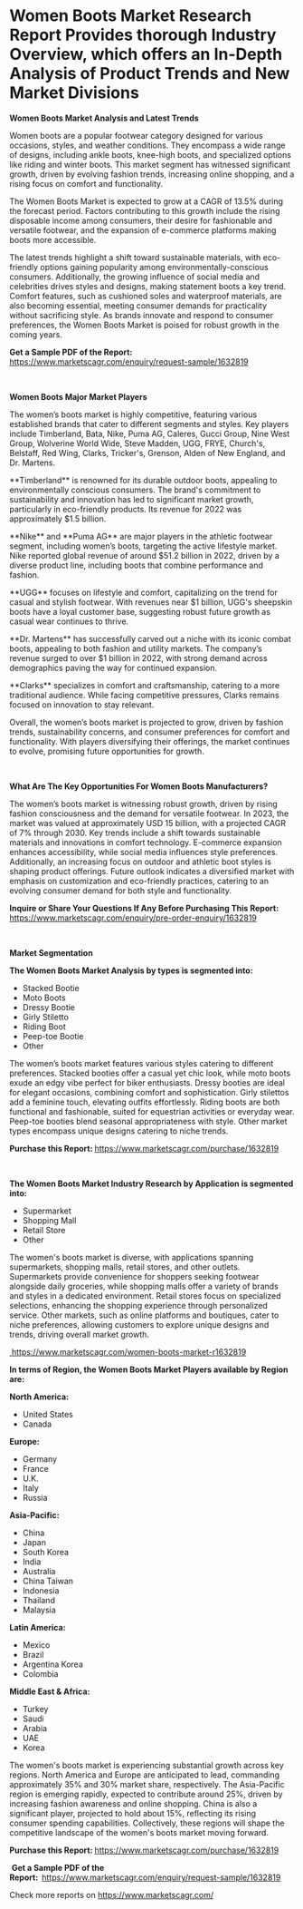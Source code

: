 <p><h1>Women Boots Market Research Report Provides thorough Industry Overview, which offers an In-Depth Analysis of Product Trends and New Market Divisions</h1></p><p><strong>Women Boots Market Analysis and Latest Trends</strong></p>
<p><p>Women boots are a popular footwear category designed for various occasions, styles, and weather conditions. They encompass a wide range of designs, including ankle boots, knee-high boots, and specialized options like riding and winter boots. This market segment has witnessed significant growth, driven by evolving fashion trends, increasing online shopping, and a rising focus on comfort and functionality.</p><p>The Women Boots Market is expected to grow at a CAGR of 13.5% during the forecast period. Factors contributing to this growth include the rising disposable income among consumers, their desire for fashionable and versatile footwear, and the expansion of e-commerce platforms making boots more accessible. </p><p>The latest trends highlight a shift toward sustainable materials, with eco-friendly options gaining popularity among environmentally-conscious consumers. Additionally, the growing influence of social media and celebrities drives styles and designs, making statement boots a key trend. Comfort features, such as cushioned soles and waterproof materials, are also becoming essential, meeting consumer demands for practicality without sacrificing style. As brands innovate and respond to consumer preferences, the Women Boots Market is poised for robust growth in the coming years.</p></p>
<p><strong>Get a Sample PDF of the Report:&nbsp;</strong> <a href="https://www.marketscagr.com/enquiry/request-sample/1632819?utm_campaign=2465&utm_medium=2&utm_source=Github&utm_content=ia&utm_term=05042025&utm_id=women-boots">https://www.marketscagr.com/enquiry/request-sample/1632819</a></p>
<p>&nbsp;</p>
<p><strong>Women Boots Major Market Players</strong></p>
<p><p>The women’s boots market is highly competitive, featuring various established brands that cater to different segments and styles. Key players include Timberland, Bata, Nike, Puma AG, Caleres, Gucci Group, Nine West Group, Wolverine World Wide, Steve Madden, UGG, FRYE, Church's, Belstaff, Red Wing, Clarks, Tricker's, Grenson, Alden of New England, and Dr. Martens.</p><p>**Timberland** is renowned for its durable outdoor boots, appealing to environmentally conscious consumers. The brand's commitment to sustainability and innovation has led to significant market growth, particularly in eco-friendly products. Its revenue for 2022 was approximately $1.5 billion.</p><p>**Nike** and **Puma AG** are major players in the athletic footwear segment, including women’s boots, targeting the active lifestyle market. Nike reported global revenue of around $51.2 billion in 2022, driven by a diverse product line, including boots that combine performance and fashion.</p><p>**UGG** focuses on lifestyle and comfort, capitalizing on the trend for casual and stylish footwear. With revenues near $1 billion, UGG's sheepskin boots have a loyal customer base, suggesting robust future growth as casual wear continues to thrive.</p><p>**Dr. Martens** has successfully carved out a niche with its iconic combat boots, appealing to both fashion and utility markets. The company’s revenue surged to over $1 billion in 2022, with strong demand across demographics paving the way for continued expansion.</p><p>**Clarks** specializes in comfort and craftsmanship, catering to a more traditional audience. While facing competitive pressures, Clarks remains focused on innovation to stay relevant.</p><p>Overall, the women’s boots market is projected to grow, driven by fashion trends, sustainability concerns, and consumer preferences for comfort and functionality. With players diversifying their offerings, the market continues to evolve, promising future opportunities for growth.</p></p>
<p>&nbsp;</p>
<p><strong>What Are The Key Opportunities For Women Boots Manufacturers?</strong></p>
<p><p>The women’s boots market is witnessing robust growth, driven by rising fashion consciousness and the demand for versatile footwear. In 2023, the market was valued at approximately USD 15 billion, with a projected CAGR of 7% through 2030. Key trends include a shift towards sustainable materials and innovations in comfort technology. E-commerce expansion enhances accessibility, while social media influences style preferences. Additionally, an increasing focus on outdoor and athletic boot styles is shaping product offerings. Future outlook indicates a diversified market with emphasis on customization and eco-friendly practices, catering to an evolving consumer demand for both style and functionality.</p></p>
<p><strong>Inquire or Share Your Questions If Any Before Purchasing This Report:</strong> <a href="https://www.marketscagr.com/enquiry/pre-order-enquiry/1632819?utm_campaign=2465&utm_medium=2&utm_source=Github&utm_content=ia&utm_term=05042025&utm_id=women-boots">https://www.marketscagr.com/enquiry/pre-order-enquiry/1632819</a></p>
<p>&nbsp;</p>
<p><strong>Market Segmentation</strong></p>
<p><strong>The Women Boots Market Analysis by types is segmented into:</strong></p>
<p><ul><li>Stacked Bootie</li><li>Moto Boots</li><li>Dressy Bootie</li><li>Girly Stiletto</li><li>Riding Boot</li><li>Peep-toe Bootie</li><li>Other</li></ul></p>
<p><p>The women’s boots market features various styles catering to different preferences. Stacked booties offer a casual yet chic look, while moto boots exude an edgy vibe perfect for biker enthusiasts. Dressy booties are ideal for elegant occasions, combining comfort and sophistication. Girly stilettos add a feminine touch, elevating outfits effortlessly. Riding boots are both functional and fashionable, suited for equestrian activities or everyday wear. Peep-toe booties blend seasonal appropriateness with style. Other market types encompass unique designs catering to niche trends.</p></p>
<p><strong>Purchase this Report:&nbsp;</strong><a href="https://www.marketscagr.com/purchase/1632819?utm_campaign=2465&utm_medium=2&utm_source=Github&utm_content=ia&utm_term=05042025&utm_id=women-boots">https://www.marketscagr.com/purchase/1632819</a></p>
<p>&nbsp;</p>
<p><strong>The Women Boots Market Industry Research by Application is segmented into:</strong></p>
<p><ul><li>Supermarket</li><li>Shopping Mall</li><li>Retail Store</li><li>Other</li></ul></p>
<p><p>The women's boots market is diverse, with applications spanning supermarkets, shopping malls, retail stores, and other outlets. Supermarkets provide convenience for shoppers seeking footwear alongside daily groceries, while shopping malls offer a variety of brands and styles in a dedicated environment. Retail stores focus on specialized selections, enhancing the shopping experience through personalized service. Other markets, such as online platforms and boutiques, cater to niche preferences, allowing customers to explore unique designs and trends, driving overall market growth.</p></p>
<p><a href="https://www.marketscagr.com/women-boots-market-r1632819?utm_campaign=2465&utm_medium=2&utm_source=Github&utm_content=ia&utm_term=05042025&utm_id=women-boots">&nbsp;https://www.marketscagr.com/women-boots-market-r1632819</a></p>
<p><strong>In terms of Region, the Women Boots Market Players available by Region are:</strong></p>
<p>
    <p> <strong> North America: </strong>
        <ul>
            <li>United States</li>
            <li>Canada</li>
        </ul>
        </p> 
    <p> <strong> Europe: </strong>
        <ul>
            <li>Germany</li>
            <li>France</li>
            <li>U.K.</li>
            <li>Italy</li>
            <li>Russia</li>
        </ul>
        </p> 
    <p> <strong> Asia-Pacific: </strong>
        <ul>
            <li>China</li>
            <li>Japan</li>
            <li>South Korea</li>
            <li>India</li>
            <li>Australia</li>
            <li>China Taiwan</li>
            <li>Indonesia</li>
            <li>Thailand</li>
            <li>Malaysia</li>
        </ul>
        </p> 
    <p> <strong> Latin America: </strong>
        <ul>
            <li>Mexico</li>
            <li>Brazil</li>
            <li>Argentina Korea</li>
            <li>Colombia</li>
        </ul>
        </p> 
    <p> <strong> Middle East & Africa: </strong>
        <ul>
            <li>Turkey</li>
            <li>Saudi</li>
            <li>Arabia</li>
            <li>UAE</li>
            <li>Korea</li>
        </ul>
    </p>
    </p>
<p><p>The women's boots market is experiencing substantial growth across key regions. North America and Europe are anticipated to lead, commanding approximately 35% and 30% market share, respectively. The Asia-Pacific region is emerging rapidly, expected to contribute around 25%, driven by increasing fashion awareness and online shopping. China is also a significant player, projected to hold about 15%, reflecting its rising consumer spending capabilities. Collectively, these regions will shape the competitive landscape of the women's boots market moving forward.</p></p>
<p><strong>Purchase this Report: </strong><a href="https://www.marketscagr.com/purchase/1632819?utm_campaign=2465&utm_medium=2&utm_source=Github&utm_content=ia&utm_term=05042025&utm_id=women-boots">https://www.marketscagr.com/purchase/1632819</a></p>
<p>&nbsp;<strong>Get a Sample PDF of the Report:&nbsp;&nbsp;</strong><a href="https://www.marketscagr.com/enquiry/request-sample/1632819?utm_campaign=2465&utm_medium=2&utm_source=Github&utm_content=ia&utm_term=05042025&utm_id=women-boots">https://www.marketscagr.com/enquiry/request-sample/1632819</a></p>
<p><strong></strong></p>
<p>Check more reports on <a href="https://www.marketscagr.com/?utm_campaign=2465&utm_medium=2&utm_source=Github&utm_content=ia&utm_term=05042025&utm_id=women-boots">https://www.marketscagr.com/</a></p>